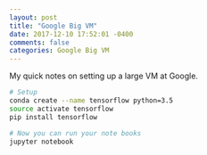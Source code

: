 ```yaml
---
layout: post
title: "Google Big VM"
date: 2017-12-10 17:52:01 -0400
comments: false
categories: Google Big VM
---
```


My quick notes on setting up a large
VM at Google.

```bash
# Setup
conda create --name tensorflow python=3.5
source activate tensorflow
pip install tensorflow

# Now you can run your note books
jupyter notebook


```

<!--  Enter text below, if you want -->
